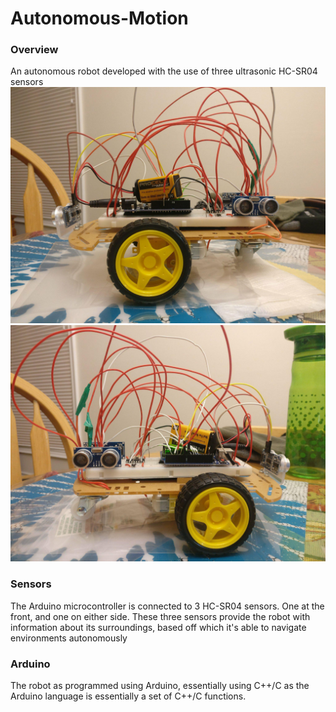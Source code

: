 # Autonomous-Motion
### Overview
An autonomous robot developed with the use of three ultrasonic HC-SR04 sensors
![Robot](/Images/robot.jpg)
![Robot2](/Images/robot2.jpg)

### Sensors
The Arduino microcontroller is connected to 3 HC-SR04 sensors. One at the front, and one on either side. These three sensors provide the robot with information about its surroundings, based off which it's able to navigate environments autonomously

### Arduino
The robot as programmed using Arduino, essentially using C++/C as the Arduino language is essentially a set of C++/C functions.
